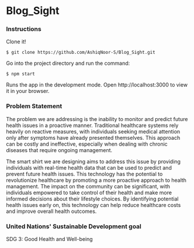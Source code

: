 # Blog_Sight

### Instructions
Clone it!
```
$ git clone https://github.com/AshiqNoor-S/Blog_Sight.git
```
Go into the project directory and run the command:
```
$ npm start
```
Runs the app in the development mode.
Open http://localhost:3000 to view it in your browser.

### Problem Statement
The problem we are addressing is the inability to monitor and predict future health issues in a proactive manner. Traditional healthcare systems rely heavily on reactive measures, with individuals seeking medical attention only after symptoms have already presented themselves. This approach can be costly and ineffective, especially when dealing with chronic diseases that require ongoing management.

The smart shirt we are designing aims to address this issue by providing individuals with real-time health data that can be used to predict and prevent future health issues. This technology has the potential to revolutionize healthcare by promoting a more proactive approach to health management. The impact on the community can be significant, with individuals empowered to take control of their health and make more informed decisions about their lifestyle choices. By identifying potential health issues early on, this technology can help reduce healthcare costs and improve overall health outcomes.

### United Nations' Sustainable Development goal
SDG 3: Good Health and Well-being
